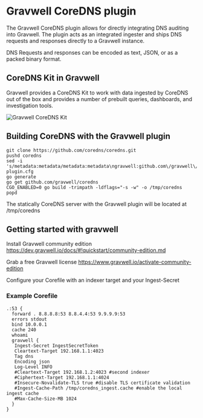 # Gravwell CoreDNS plugin

The Gravwell CoreDNS plugin allows for directly integrating DNS auditing into Gravwell.  The plugin acts as an integrated ingester and ships DNS requests and responses directly to a Gravwell instance.

DNS Requests and responses can be encoded as text, JSON, or as a packed binary format.

## CoreDNS Kit in Gravwell

Gravwell provides a CoreDNS Kit to work with data ingested by CoreDNS out of the box and provides a number of prebuilt queries, dashboards, and investigation tools. 

![Gravwell CoreDNS Kit](https://raw.githubusercontent.com/gravwell/coredns/main/coredns_kit.png)


## Building CoreDNS with the Gravwell plugin

```
git clone https://github.com/coredns/coredns.git
pushd coredns
sed -i 's/metadata:metadata/metadata:metadata\ngravwell:github.com\/gravwell\/coredns/g' plugin.cfg
go generate
go get github.com/gravwell/coredns
CGO_ENABLED=0 go build -trimpath -ldflags="-s -w" -o /tmp/coredns
popd
```

The statically CoreDNS server with the Gravwell plugin will be located at /tmp/coredns

## Getting started with gravwell

Install Gravwell community edition https://dev.gravwell.io/docs/#!quickstart/community-edition.md

Grab a free Gravwell license https://www.gravwell.io/activate-community-edition

Configure your Corefile with an indexer target and your Ingest-Secret

### Example Corefile

```
.:53 {
  forward . 8.8.8.8:53 8.8.4.4:53 9.9.9.9:53
  errors stdout
  bind 10.0.0.1
  cache 240
  whoami
  gravwell {
   Ingest-Secret IngestSecretToken
   Cleartext-Target 192.168.1.1:4023
   Tag dns
   Encoding json
   Log-Level INFO
   #Cleartext-Target 192.168.1.2:4023 #second indexer
   #Ciphertext-Target 192.168.1.1:4024
   #Insecure-Novalidate-TLS true #disable TLS certificate validation
   #Ingest-Cache-Path /tmp/coredns_ingest.cache #enable the local ingest cache
   #Max-Cache-Size-MB 1024
  }
}
```
